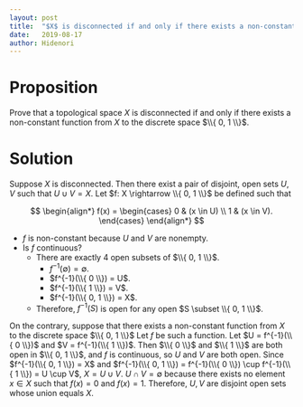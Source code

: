 ```yaml
---
layout: post
title:  "$X$ is disconnected if and only if there exists a non-constant function to a discrete, two-point set."
date:   2019-08-17
author: Hidenori
---
```


# Proposition
Prove that a topological space $X$ is disconnected if and only if there exists a non-constant function from $X$ to the discrete space $\\{ 0, 1 \\}$.

# Solution
Suppose $X$ is disconnected.
Then there exist a pair of disjoint, open sets $U, V$ such that $U \cup V = X$.
Let $f: X \rightarrow \\{ 0, 1 \\}$ be defined such that

$$
\begin{align*}
  f(x) = \begin{cases}
    0 & (x \in U) \\
    1 & (x \in V).
  \end{cases}
\end{align*}
$$

* $f$ is non-constant because $U$ and $V$ are nonempty.
* Is $f$ continuous?
    * There are exactly $4$ open subsets of $\\{ 0, 1 \\}$.
        * $f^{-1}(\emptyset) = \emptyset$.
        * $f^{-1}(\\{ 0 \\}) = U$.
        * $f^{-1}(\\{ 1 \\}) = V$.
        * $f^{-1}(\\{ 0, 1 \\}) = X$.
    * Therefore, $f^{-1}(S)$ is open for any open $S \subset \\{ 0, 1 \\}$.

On the contrary, suppose that there exists a non-constant function from $X$ to the discrete space $\\{ 0, 1 \\}$
Let $f$ be such a function.
Let $U = f^{-1}(\\{ 0 \\})$ and $V = f^{-1}(\\{ 1 \\})$.
Then $\\{ 0 \\}$ and $\\{ 1 \\}$ are both open in $\\{ 0, 1 \\}$, and $f$ is continuous, so $U$ and $V$ are both open.
Since $f^{-1}(\\{ 0, 1 \\}) = X$ and $f^{-1}(\\{ 0, 1 \\}) = f^{-1}(\\{ 0 \\}) \cup f^{-1}(\\{ 1 \\}) = U \cup V$, $X = U \cup V$.
$U \cap V = \emptyset$ because there exists no element $x \in X$ such that $f(x) = 0$ and $f(x) = 1$.
Therefore, $U, V$ are disjoint open sets whose union equals $X$.
